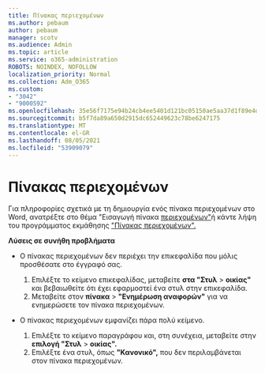 ```yaml
---
title: Πίνακας περιεχομένων
ms.author: pebaum
author: pebaum
manager: scotv
ms.audience: Admin
ms.topic: article
ms.service: o365-administration
ROBOTS: NOINDEX, NOFOLLOW
localization_priority: Normal
ms.collection: Adm_O365
ms.custom:
- "3042"
- "9000592"
ms.openlocfilehash: 35e56f7175e94b24cb4ee5401d121bc05150ae5aa37d1f89e4da5989a80906e5
ms.sourcegitcommit: b5f7da89a650d2915dc652449623c78be6247175
ms.translationtype: MT
ms.contentlocale: el-GR
ms.lasthandoff: 08/05/2021
ms.locfileid: "53909079"
---
```

# <a name="table-of-contents"></a>Πίνακας περιεχομένων

Για πληροφορίες σχετικά με τη δημιουργία ενός πίνακα περιεχομένων στο Word, ανατρέξτε στο θέμα "Εισαγωγή πίνακα [περιεχομένων"](https://support.office.com/article/882e8564-0edb-435e-84b5-1d8552ccf0c0)ή κάντε λήψη του προγράμματος εκμάθησης ["Πίνακας περιεχομένων".](https://go.microsoft.com/fwlink/?linkid=2065106)

**Λύσεις σε συνήθη προβλήματα**

- Ο πίνακας περιεχομένων δεν περιέχει την επικεφαλίδα που μόλις προσθέσατε στο έγγραφό σας.
  1. Επιλέξτε το κείμενο επικεφαλίδας, μεταβείτε **στα "Στυλ**  >  **οικίας"** και βεβαιωθείτε ότι έχει εφαρμοστεί ένα στυλ στην επικεφαλίδα.
  2. Μεταβείτε στον **πίνακα**  >  **"Ενημέρωση αναφορών"** για να ενημερώσετε τον πίνακα περιεχομένων.

- Ο πίνακας περιεχομένων εμφανίζει πάρα πολύ κείμενο. 
  1. Επιλέξτε το κείμενο παραγράφου και, στη συνέχεια, μεταβείτε στην **επιλογή "Στυλ**  >  **οικίας".**
  2. Επιλέξτε ένα στυλ, όπως **"Κανονικό",** που δεν περιλαμβάνεται στον πίνακα περιεχομένων.